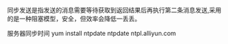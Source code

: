 同步发送是指发送的消息需要等待获取到返回结果后再执行第二条消息发送,采用的是一种阻塞模型，安全，但效率会降低一丢丢。

服务器同步时间 yum install ntpdate ntpdate ntpl.alliyun.com